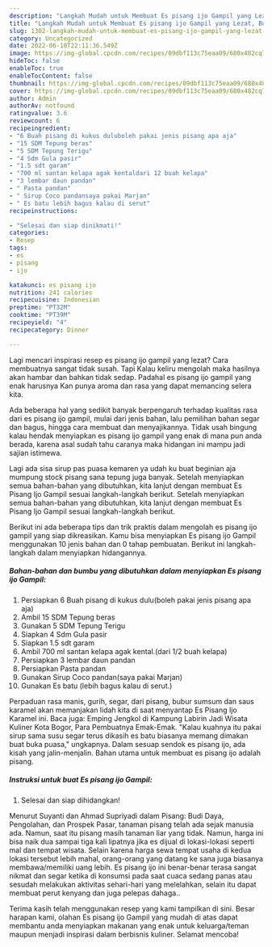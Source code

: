 ```yaml
---
description: "Langkah Mudah untuk Membuat Es pisang ijo Gampil yang Lezat, Buat Buka Puasa Lezat"
title: "Langkah Mudah untuk Membuat Es pisang ijo Gampil yang Lezat, Buat Buka Puasa Lezat"
slug: 1302-langkah-mudah-untuk-membuat-es-pisang-ijo-gampil-yang-lezat-buat-buka-puasa-lezat
category: Uncategorized
date: 2022-06-10T22:11:36.549Z
image: https://img-global.cpcdn.com/recipes/09dbf113c75eaa09/680x482cq70/es-pisang-ijo-gampil-foto-resep-utama.jpg
hideToc: false
enableToc: true
enableTocContent: false
thumbnail: https://img-global.cpcdn.com/recipes/09dbf113c75eaa09/680x482cq70/es-pisang-ijo-gampil-foto-resep-utama.jpg
cover: https://img-global.cpcdn.com/recipes/09dbf113c75eaa09/680x482cq70/es-pisang-ijo-gampil-foto-resep-utama.jpg
author: Admin
authorAv: notfound
ratingvalue: 3.6
reviewcount: 6
recipeingredient:
- "6 Buah pisang di kukus duluboleh pakai jenis pisang apa aja"
- "15 SDM Tepung beras"
- "5 SDM Tepung Terigu"
- "4 Sdm Gula pasir"
- "1.5 sdt garam"
- "700 ml santan kelapa agak kentaldari 12 buah kelapa"
- "3 lembar daun pandan"
- " Pasta pandan"
- " Sirup Coco pandansaya pakai Marjan"
- " Es batu lebih bagus kalau di serut"
recipeinstructions:

- "Selesai dan siap dinikmati!"
categories:
- Resep
tags:
- es
- pisang
- ijo

katakunci: es pisang ijo 
nutrition: 241 calories
recipecuisine: Indonesian
preptime: "PT32M"
cooktime: "PT39M"
recipeyield: "4"
recipecategory: Dinner

---
```



Lagi mencari inspirasi resep es pisang ijo gampil yang lezat? Cara membuatnya sangat tidak susah. Tapi Kalau keliru mengolah maka hasilnya akan hambar dan bahkan tidak sedap. Padahal es pisang ijo gampil yang enak harusnya Kan punya aroma dan rasa yang dapat memancing selera kita.


Ada beberapa hal yang sedikit banyak berpengaruh terhadap kualitas rasa dari es pisang ijo gampil, mulai dari jenis bahan, lalu pemilihan bahan segar dan bagus, hingga cara membuat dan menyajikannya. Tidak usah bingung kalau hendak menyiapkan es pisang ijo gampil yang enak di mana pun anda berada, karena asal sudah tahu caranya maka hidangan ini mampu jadi sajian istimewa.

Lagi ada sisa sirup pas puasa kemaren ya udah ku buat beginian aja mumpung stock pisang sana tepung juga banyak. Setelah menyiapkan semua bahan-bahan yang dibutuhkan, kita lanjut dengan membuat Es Pisang Ijo Gampil sesuai langkah-langkah berikut. Setelah menyiapkan semua bahan-bahan yang dibutuhkan, kita lanjut dengan membuat Es Pisang Ijo Gampil sesuai langkah-langkah berikut.


Berikut ini ada beberapa tips dan trik praktis dalam mengolah es pisang ijo gampil yang siap dikreasikan. Kamu bisa menyiapkan Es pisang ijo Gampil menggunakan 10 jenis bahan dan 0 tahap pembuatan. Berikut ini langkah-langkah dalam menyiapkan hidangannya.

<!--inarticleads1-->

##### Bahan-bahan dan bumbu yang dibutuhkan dalam menyiapkan Es pisang ijo Gampil:

1. Persiapkan 6 Buah pisang di kukus dulu(boleh pakai jenis pisang apa aja)
1. Ambil 15 SDM Tepung beras
1. Gunakan 5 SDM Tepung Terigu
1. Siapkan 4 Sdm Gula pasir
1. Siapkan 1.5 sdt garam
1. Ambil 700 ml santan kelapa agak kental.(dari 1/2 buah kelapa)
1. Persiapkan 3 lembar daun pandan
1. Persiapkan  Pasta pandan
1. Gunakan  Sirup Coco pandan(saya pakai Marjan)
1. Gunakan  Es batu (lebih bagus kalau di serut.)


Perpaduan rasa manis, gurih, segar, dari pisang, bubur sumsum dan saus karamel akan memanjakan lidah kita di saat menyantap Es Pisang Ijo Karamel ini. Baca juga: Emping Jengkol di Kampung Labirin Jadi Wisata Kuliner Kota Bogor, Para Pembuatnya Emak-Emak. &#34;Kalau kuahnya itu pakai sirup sama susu segar terus dikasih es batu biasanya memang dimakan buat buka puasa,&#34; ungkapnya. Dalam sesuap sendok es pisang ijo, ada kisah yang jalin-menjalin. Bahan utama untuk membuat es pisang ijo adalah pisang. 

<!--inarticleads2-->

##### Instruksi untuk buat Es pisang ijo Gampil:


1. Selesai dan siap dihidangkan!

Menurut Suyanti dan Ahmad Supriyadi dalam Pisang: Budi Daya, Pengolahan, dan Prospek Pasar, tanaman pisang telah ada sejak manusia ada. Namun, saat itu pisang masih tanaman liar yang tidak. Namun, harga ini bisa naik dua sampai tiga kali lipatnya jika es dijual di lokasi-lokasi seperti mal dan tempat wisata. Selain karena harga sewa tempat usaha di kedua lokasi tersebut lebih mahal, orang-orang yang datang ke sana juga biasanya membawa/memiliki uang lebih. Es pisang ijo ini benar-benar terasa sangat nikmat dan segar ketika di konsumsi pada saat cuaca sedang panas atau sesudah melakukan aktivitas sehari-hari yang melelahkan, selain itu dapat membuat perut kenyang dan juga pelepas dahaga.. 

Terima kasih telah menggunakan resep yang kami tampilkan di sini. Besar harapan kami, olahan Es pisang ijo Gampil yang mudah di atas dapat membantu anda menyiapkan makanan yang enak untuk keluarga/teman maupun menjadi inspirasi dalam berbisnis kuliner. Selamat mencoba!
